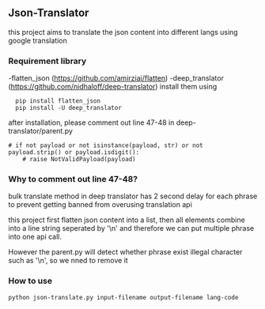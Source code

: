 ## Json-Translator
this project aims to translate the json content into different langs using google translation

### Requirement library
-flatten_json (https://github.com/amirziai/flatten)
-deep_translator (https://github.com/nidhaloff/deep-translator)
install them using 
```
  pip install flatten_json
  pip install -U deep_translator
```

after installation, please comment out line 47-48 in deep-translator/parent.py
```
# if not payload or not isinstance(payload, str) or not payload.strip() or payload.isdigit():
    # raise NotValidPayload(payload)
```
### Why to comment out line 47-48?
bulk translate method in deep translator has 2 second delay for each phrase to prevent getting banned from overusing translation api

this project first flatten json content into a list, then all elements combine into a line string seperated by '\n' and therefore we can put multiple phrase into one api call.

However the parent.py will detect whether phrase exist illegal character such as '\n', so we nned to remove it


### How to use
```
python json-translate.py input-filename output-filename lang-code
```
